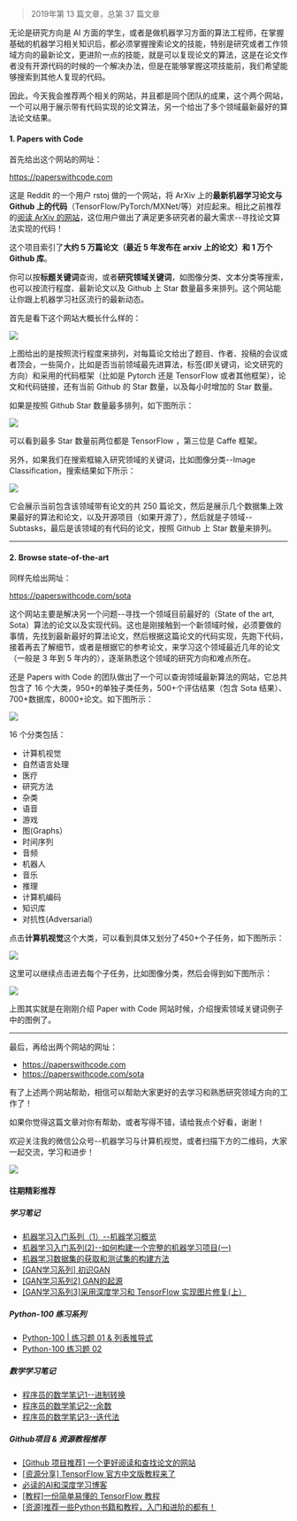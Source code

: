 
> 2019年第 13 篇文章，总第 37 篇文章

无论是研究方向是 AI 方面的学生，或者是做机器学习方面的算法工程师，在掌握基础的机器学习相关知识后，都必须掌握搜索论文的技能，特别是研究或者工作领域方向的最新论文，更进阶一点的技能，就是可以复现论文的算法，这是在论文作者没有开源代码的时候的一个解决办法，但是在能够掌握这项技能前，我们希望能够搜索到其他人复现的代码。

因此，今天我会推荐两个相关的网站，并且都是同个团队的成果，这个两个网站，一个可以用于展示带有代码实现的论文算法，另一个给出了多个领域最新最好的算法论文结果。

#### 1. Papers with Code

首先给出这个网站的网址：

https://paperswithcode.com

这是 Reddit 的一个用户 rstoj 做的一个网站，将 ArXiv 上的**最新机器学习论文与 Github 上的代码**（TensorFlow/PyTorch/MXNet/等）对应起来。相比之前推荐的[阅读 ArXiv 的网站](https://mp.weixin.qq.com/s/ImQcGt8guLKZawNLS-_HzA)，这位用户做出了满足更多研究者的最大需求--寻找论文算法实现的代码！

这个项目索引了**大约 5 万篇论文（最近 5 年发布在 arxiv 上的论文）和 1 万个 Github 库**。

你可以按**标题关键词**查询，或者**研究领域关键词**，如图像分类、文本分类等搜索，也可以按流行程度、最新论文以及 Github 上 Star 数量最多来排列。这个网站能让你跟上机器学习社区流行的最新动态。

首先是看下这个网站大概长什么样的：

![](https://cai-images-1257823952.cos.ap-beijing.myqcloud.com/paper_with_code.png)

上图给出的是按照流行程度来排列，对每篇论文给出了题目、作者、投稿的会议或者顶会，一些简介，比如是否当前领域最先进算法，标签(即关键词，论文研究的方向）和采用的代码框架（比如是 Pytorch 还是 TensorFlow 或者其他框架），论文和代码链接，还有当前 Github 的 Star 数量，以及每小时增加的 Star 数量。

如果是按照 Github Star 数量最多排列，如下图所示：

![](https://cai-images-1257823952.cos.ap-beijing.myqcloud.com/paper_with_code_top.png)

可以看到最多 Star 数量前两位都是 TensorFlow ，第三位是 Caffe 框架。

另外，如果我们在搜索框输入研究领域的关键词，比如图像分类--Image Classification，搜索结果如下所示：

![](https://cai-images-1257823952.cos.ap-beijing.myqcloud.com/paper_with_code_image_classification.png)

它会展示当前包含该领域带有论文的共 250 篇论文，然后是展示几个数据集上效果最好的算法和论文，以及开源项目（如果开源了），然后就是子领域--Subtasks，最后是该领域的有代码的论文，按照 Github 上 Star 数量来排列。


---
#### 2. Browse state-of-the-art

同样先给出网址：

https://paperswithcode.com/sota

这个网站主要是解决另一个问题--寻找一个领域目前最好的（State of the art, Sota）算法的论文以及实现代码。这也是刚接触到一个新领域时候，必须要做的事情，先找到最新最好的算法论文，然后根据这篇论文的代码实现，先跑下代码，接着再去了解细节，或者是根据它的参考论文，来学习这个领域最近几年的论文（一般是 3 年到 5 年内的），逐渐熟悉这个领域的研究方向和难点所在。

还是 Papers with Code 的团队做出了一个可以查询领域最新算法的网站，它总共包含了 16 个大类，950+的单独子类任务，500+个评估结果（包含 Sota 结果）、700+数据库，8000+论文。如下图所示：

![](https://cai-images-1257823952.cos.ap-beijing.myqcloud.com/sota_info.png)

16 个分类包括：

- 计算机视觉
- 自然语言处理
- 医疗
- 研究方法
- 杂类
- 语音
- 游戏
- 图(Graphs）
- 时间序列
- 音频
- 机器人
- 音乐
- 推理
- 计算机编码
- 知识库
- 对抗性(Adversarial)

点击**计算机视觉**这个大类，可以看到具体又划分了450+个子任务，如下图所示：

![](https://cai-images-1257823952.cos.ap-beijing.myqcloud.com/sota_cv.png)

这里可以继续点击进去每个子任务，比如图像分类，然后会得到如下图所示：

![](https://cai-images-1257823952.cos.ap-beijing.myqcloud.com/paper_with_code_image_classification.png)

上图其实就是在刚刚介绍 Paper with Code 网站时候，介绍搜索领域关键词例子中的图例了。

---

最后，再给出两个网站的网址：

- https://paperswithcode.com
- https://paperswithcode.com/sota

有了上述两个网站帮助，相信可以帮助大家更好的去学习和熟悉研究领域方向的工作了！

如果你觉得这篇文章对你有帮助，或者写得不错，请给我点个好看，谢谢！

欢迎关注我的微信公众号--机器学习与计算机视觉，或者扫描下方的二维码，大家一起交流，学习和进步！

![](https://cai-images-1257823952.cos.ap-beijing.myqcloud.com/qrcode_new.jpg)


#### 往期精彩推荐

##### 学习笔记

- [机器学习入门系列（1）--机器学习概览](https://mp.weixin.qq.com/s/r_UkF_Eys4dTKMH7DNJyTA)
- [机器学习入门系列(2)--如何构建一个完整的机器学习项目(一)](https://mp.weixin.qq.com/s/nMG5Z3CPdwhg4XQuMbNqbw)
- [机器学习数据集的获取和测试集的构建方法](https://mp.weixin.qq.com/s/HxGO7mhxeuXrloN61sDGmg)
- [[GAN学习系列] 初识GAN](https://mp.weixin.qq.com/s?__biz=MzU5MDY5OTI5MA==&mid=2247483711&idx=1&sn=ead88d5b21e08d9df853b72f31d4b5f4&chksm=fe3b0f4ac94c865cfc243123eb4815539ef2d5babdc8346f79a29b681e55eee5f964bdc61d71&token=1493836032&lang=zh_CN#rd)
- [[GAN学习系列2] GAN的起源](https://mp.weixin.qq.com/s?__biz=MzU5MDY5OTI5MA==&mid=2247483732&idx=1&sn=99cb91edf6fb6da3c7d62132c40b0f62&chksm=fe3b0f21c94c8637a8335998c3fc9d0adf1ac7dea332c2bd45e63707eac6acad8d84c1b3d16d&token=985117826&lang=zh_CN#rd)
- [[GAN学习系列3]采用深度学习和 TensorFlow 实现图片修复(上）](https://mp.weixin.qq.com/s/S_uiSe74Ti6N_u4Y5Fd6Fw)

##### Python-100 练习系列

- [Python-100 | 练习题 01 & 列表推导式](https://mp.weixin.qq.com/s/qSUJKYjGLkGcswdBpA8KLg)
- [Python-100 练习题 02](https://mp.weixin.qq.com/s/w2pmPqp_dmPNFfoaZP95JQ)

##### 数学学习笔记

- [程序员的数学笔记1--进制转换](https://mp.weixin.qq.com/s/Sn7V27O77moGCLOpFzEKqg)
- [程序员的数学笔记2--余数](https://mp.weixin.qq.com/s/hv4cWzuca49VHLc92DicZQ)
- [程序员的数学笔记3--迭代法](https://mp.weixin.qq.com/s/uUtK2tTZa_b5jeiTyXYRYg)

##### Github项目 & 资源教程推荐

- [[Github 项目推荐] 一个更好阅读和查找论文的网站](https://mp.weixin.qq.com/s/ImQcGt8guLKZawNLS-_HzA)
- [[资源分享] TensorFlow 官方中文版教程来了](https://mp.weixin.qq.com/s/Si1YaYLfhL1upbjQkvireQ)
- [必读的AI和深度学习博客](https://mp.weixin.qq.com/s/0J2raJqiYsYPqwAV1MALaw)
- [[教程]一份简单易懂的 TensorFlow 教程](https://mp.weixin.qq.com/s/vXIM6Ttw37yzhVB_CvXmCA)
- [[资源]推荐一些Python书籍和教程，入门和进阶的都有！](https://mp.weixin.qq.com/s/jkIQTjM9C3fDvM1c6HwcQg)

